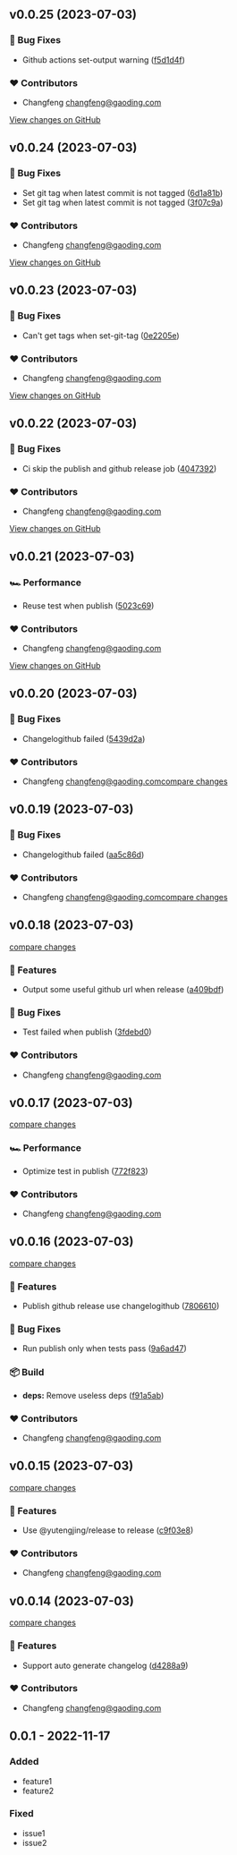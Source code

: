 <!-- https://keepachangelog.com/en/1.0.0/ -->

## v0.0.25 (2023-07-03)

### 🐞 Bug Fixes

- Github actions set-output warning ([f5d1d4f](https://github.com/tjx666/awesome-vscode-extension-boilerplate/commit/f5d1d4f))

### ❤️ Contributors

- Changfeng <changfeng@gaoding.com>

[View changes on GitHub](https://github.com/tjx666/awesome-vscode-extension-boilerplate/compare/v0.0.24...v0.0.25 '2023-07-03')

## v0.0.24 (2023-07-03)

### 🐞 Bug Fixes

- Set git tag when latest commit is not tagged ([6d1a81b](https://github.com/tjx666/awesome-vscode-extension-boilerplate/commit/6d1a81b))
- Set git tag when latest commit is not tagged ([3f07c9a](https://github.com/tjx666/awesome-vscode-extension-boilerplate/commit/3f07c9a))

### ❤️ Contributors

- Changfeng <changfeng@gaoding.com>

[View changes on GitHub](https://github.com/tjx666/awesome-vscode-extension-boilerplate/compare/v0.0.23...v0.0.24 '2023-07-03')

## v0.0.23 (2023-07-03)

### 🐞 Bug Fixes

- Can't get tags when set-git-tag ([0e2205e](https://github.com/tjx666/awesome-vscode-extension-boilerplate/commit/0e2205e))

### ❤️ Contributors

- Changfeng <changfeng@gaoding.com>

[View changes on GitHub](https://github.com/tjx666/awesome-vscode-extension-boilerplate/compare/v0.0.22...v0.0.23 '2023-07-03')

## v0.0.22 (2023-07-03)

### 🐞 Bug Fixes

- Ci skip the publish and github release job ([4047392](https://github.com/tjx666/awesome-vscode-extension-boilerplate/commit/4047392))

### ❤️ Contributors

- Changfeng <changfeng@gaoding.com>

[View changes on GitHub](https://github.com/tjx666/awesome-vscode-extension-boilerplate/compare/v0.0.21...v0.0.22 '2023-07-03')

## v0.0.21 (2023-07-03)

### 🏎 Performance

- Reuse test when publish ([5023c69](https://github.com/tjx666/awesome-vscode-extension-boilerplate/commit/5023c69))

### ❤️ Contributors

- Changfeng <changfeng@gaoding.com>

[View changes on GitHub](https://github.com/tjx666/awesome-vscode-extension-boilerplate/compare/v0.0.20...v0.0.21 '2023-07-03')

## v0.0.20 (2023-07-03)

### 🐞 Bug Fixes

- Changelogithub failed ([5439d2a](https://github.com/tjx666/awesome-vscode-extension-boilerplate/commit/5439d2a))

### ❤️ Contributors

- Changfeng <changfeng@gaoding.com>[compare changes](https://github.com/tjx666/awesome-vscode-extension-boilerplate/compare/v0.0.19...v0.0.20 '2023-07-03')

## v0.0.19 (2023-07-03)

### 🐞 Bug Fixes

- Changelogithub failed ([aa5c86d](https://github.com/tjx666/awesome-vscode-extension-boilerplate/commit/aa5c86d))

### ❤️ Contributors

- Changfeng <changfeng@gaoding.com>[compare changes](https://github.com/tjx666/awesome-vscode-extension-boilerplate/compare/v0.0.18...v0.0.19 '2023-07-03')

## v0.0.18 (2023-07-03)

[compare changes](https://github.com/tjx666/awesome-vscode-extension-boilerplate/compare/v0.0.17...v0.0.18 '2023-07-03')

### 🚀 Features

- Output some useful github url when release ([a409bdf](https://github.com/tjx666/awesome-vscode-extension-boilerplate/commit/a409bdf))

### 🐞 Bug Fixes

- Test failed when publish ([3fdebd0](https://github.com/tjx666/awesome-vscode-extension-boilerplate/commit/3fdebd0))

### ❤️ Contributors

- Changfeng <changfeng@gaoding.com>

## v0.0.17 (2023-07-03)

[compare changes](https://github.com/tjx666/awesome-vscode-extension-boilerplate/compare/v0.0.16...v0.0.17 '2023-07-03')

### 🏎 Performance

- Optimize test in publish ([772f823](https://github.com/tjx666/awesome-vscode-extension-boilerplate/commit/772f823))

### ❤️ Contributors

- Changfeng <changfeng@gaoding.com>

## v0.0.16 (2023-07-03)

[compare changes](https://github.com/tjx666/awesome-vscode-extension-boilerplate/compare/v0.0.15...v0.0.16 '2023-07-03')

### 🚀 Features

- Publish github release use changelogithub ([7806610](https://github.com/tjx666/awesome-vscode-extension-boilerplate/commit/7806610))

### 🐞 Bug Fixes

- Run publish only when tests pass ([9a6ad47](https://github.com/tjx666/awesome-vscode-extension-boilerplate/commit/9a6ad47))

### 📦 Build

- **deps:** Remove useless deps ([f91a5ab](https://github.com/tjx666/awesome-vscode-extension-boilerplate/commit/f91a5ab))

### ❤️ Contributors

- Changfeng <changfeng@gaoding.com>

## v0.0.15 (2023-07-03)

[compare changes](https://github.com/tjx666/awesome-vscode-extension-boilerplate/compare/v0.0.14...v0.0.15 '2023-07-03')

### 🚀 Features

- Use @yutengjing/release to release ([c9f03e8](https://github.com/tjx666/awesome-vscode-extension-boilerplate/commit/c9f03e8))

### ❤️ Contributors

- Changfeng <changfeng@gaoding.com>

## v0.0.14 (2023-07-03)

[compare changes](https://github.com/tjx666/awesome-vscode-extension-boilerplate/compare/v0.0.13...v0.0.14 '2023-07-03')

### 🚀 Features

- Support auto generate changelog ([d4288a9](https://github.com/tjx666/awesome-vscode-extension-boilerplate/commit/d4288a9))

### ❤️ Contributors

- Changfeng <changfeng@gaoding.com>

## 0.0.1 - 2022-11-17

### Added

- feature1
- feature2

### Fixed

- issue1
- issue2
